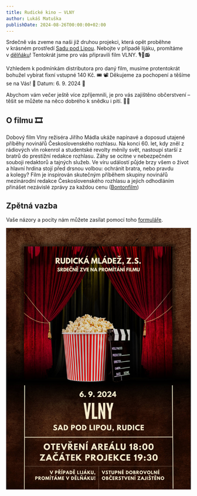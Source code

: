 ```yaml
---
title: Rudické kino ‒ VLNY
author: Lukáš Matuška
publishDate: 2024-08-26T00:00:00+02:00
---
```


Srdečně vás zveme na naši již druhou projekci, která opět proběhne v&nbsp;krásném prostředí [Sadu pod Lipou](https://maps.app.goo.gl/PkK9S2EBhhUzFXkR6).
Nebojte v případě lijáku, promítáme v&nbsp;[dělňáku](https://maps.app.goo.gl/fRbT5FhzffHoAYcj7)!
Tentokrát jsme pro vás připravili film VLNY. 🎙🌊📻

Vzhledem k&nbsp;podmínkám distributora pro daný film, musíme protentokrát bohužel vybírat fixní vstupné 140&nbsp;Kč. 🎟 📽
Děkujeme za pochopení a těšíme se na Vás! 💙
Datum: 6.&nbsp;9.&nbsp;2024 📅

Abychom vám večer ještě více zpříjemnili, je pro vás zajištěno občerstvení – těšit se můžete na něco dobrého k&nbsp;snědku i&nbsp;pití. 🍿🍻

## O filmu 🎞

Dobový film Vlny režiséra Jiřího Mádla ukáže napínavé a&nbsp;doposud utajené příběhy novinářů Československého rozhlasu. Na konci 60. let, kdy zněl z rádiových vln rokenrol a&nbsp;studentské revolty měnily svět, nastoupí starší z bratrů do prestižní redakce rozhlasu. Záhy se ocitne v nebezpečném souboji redaktorů a&nbsp;tajných služeb. Ve víru událostí půjde brzy všem o&nbsp;život a&nbsp;hlavní hrdina stojí před drsnou volbou: ochránit bratra, nebo pravdu a&nbsp;kolegy? Film je inspirován skutečným příběhem skupiny novinářů mezinárodní redakce Československého rozhlasu a&nbsp;jejich odhodláním přinášet nezávislé zprávy za každou cenu ([Bontonfilm](http://www.bontonfilm.cz/))

## Zpětná vazba

Vaše názory a&nbsp;pocity nám můžete zasílat pomocí toho [formuláře](https://forms.gle/y7RKRcHLDMwksMAFA).

![Plakát](images/poster.jpg)
